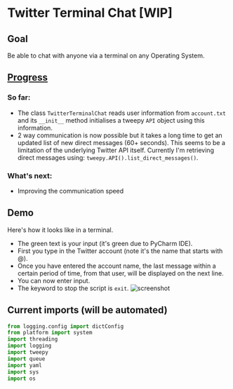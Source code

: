 # Twitter Terminal Chat [WIP]
## Goal
Be able to chat with anyone via a terminal on any Operating System.

## [Progress](https://github.com/danielperecz/twitter_terminal_chat/projects/1)
### So far:
* The class `TwitterTerminalChat` reads user information from `account.txt` and its `__init__` method initialises a tweepy `API` object using this information.
* 2 way communication is now possible but it takes a long time to get an updated list of new direct messages (60+ seconds). This seems to be a limitation of the underlying Twitter API itself. Currently I'm retrieving direct messages using: `tweepy.API().list_direct_messages()`.

### What's next:
* Improving the communication speed

## Demo
Here's how it looks like in a terminal.
* The green text is your input (it's green due to PyCharm IDE).
* First you type in the Twitter account (note it's the name that starts with @).
* Once you have entered the account name, the last message within a certain period of time, from that user, will be displayed on the next line.
* You can now enter input.
* The keyword to stop the script is `exit`.
![screenshot](https://i.imgur.com/lAiSJAF.png)

## Current imports (will be automated)
```python
from logging.config import dictConfig
from platform import system
import threading
import logging
import tweepy
import queue
import yaml
import sys
import os
```

